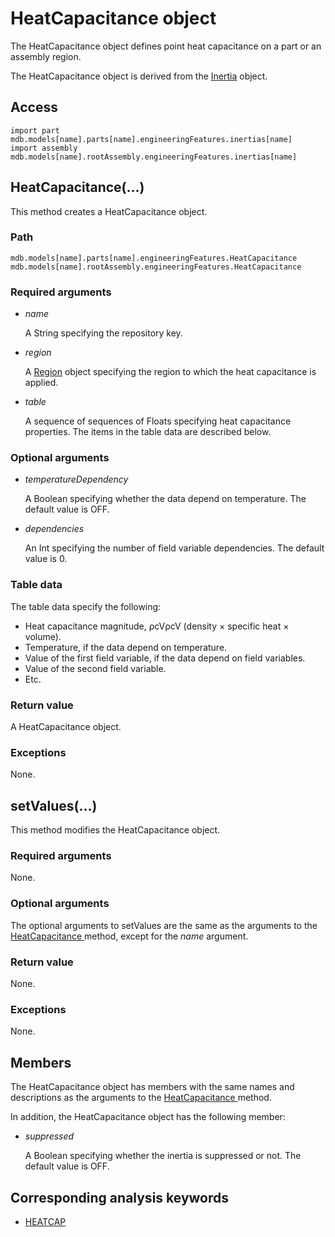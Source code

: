 # HeatCapacitance object

The HeatCapacitance object defines point heat capacitance on a part or an assembly region.

The HeatCapacitance object is derived from the [Inertia](https://help.3ds.com/2022/english/DSSIMULIA_Established/SIMACAEKERRefMap/simaker-c-inertiapyc.htm?ContextScope=all) object.

## Access

```
import part
mdb.models[name].parts[name].engineeringFeatures.inertias[name]
import assembly
mdb.models[name].rootAssembly.engineeringFeatures.inertias[name]
```

## HeatCapacitance(...)



This method creates a HeatCapacitance object.



### Path

```
mdb.models[name].parts[name].engineeringFeatures.HeatCapacitance
mdb.models[name].rootAssembly.engineeringFeatures.HeatCapacitance
```

### Required arguments

- *name*

  A String specifying the repository key.

- *region*

  A [Region](https://help.3ds.com/2022/english/DSSIMULIA_Established/SIMACAEKERRefMap/simaker-c-regionpyc.htm?ContextScope=all) object specifying the region to which the heat capacitance is applied.

- *table*

  A sequence of sequences of Floats specifying heat capacitance properties. The items in the table data are described below.

### Optional arguments

- *temperatureDependency*

  A Boolean specifying whether the data depend on temperature. The default value is OFF.

- *dependencies*

  An Int specifying the number of field variable dependencies. The default value is 0.

### Table data

The table data specify the following:

- Heat capacitance magnitude, ρcVρ⁢c⁢V (density × specific heat × volume).
- Temperature, if the data depend on temperature.
- Value of the first field variable, if the data depend on field variables.
- Value of the second field variable.
- Etc.

### Return value

A HeatCapacitance object.

### Exceptions

None.



## setValues(...)



This method modifies the HeatCapacitance object.



### Required arguments

None.

### Optional arguments

The optional arguments to setValues are the same as the arguments to the [HeatCapacitance ](https://help.3ds.com/2022/english/DSSIMULIA_Established/SIMACAEKERRefMap/simaker-c-heatcapacitancepyc.htm?ContextScope=all#simaker-heatcapacitanceheatcapacitancepyc)method, except for the *name* argument.

### Return value

None.

### Exceptions

None.



## Members

The HeatCapacitance object has members with the same names and descriptions as the arguments to the [HeatCapacitance ](https://help.3ds.com/2022/english/DSSIMULIA_Established/SIMACAEKERRefMap/simaker-c-heatcapacitancepyc.htm?ContextScope=all#simaker-heatcapacitanceheatcapacitancepyc)method.

In addition, the HeatCapacitance object has the following member:

- *suppressed*

  A Boolean specifying whether the inertia is suppressed or not. The default value is OFF.



## Corresponding analysis keywords

- [HEATCAP](https://help.3ds.com/2022/english/DSSIMULIA_Established/SIMACAEKEYRefMap/simakey-r-heatcap.htm?ContextScope=all#simakey-r-heatcap)